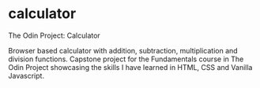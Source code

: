 # calculator
The Odin Project: Calculator 

Browser based calculator with addition, subtraction, multiplication and division functions. Capstone project for the Fundamentals course in The Odin Project showcasing the skills I have learned in HTML, CSS and Vanilla Javascript. 


